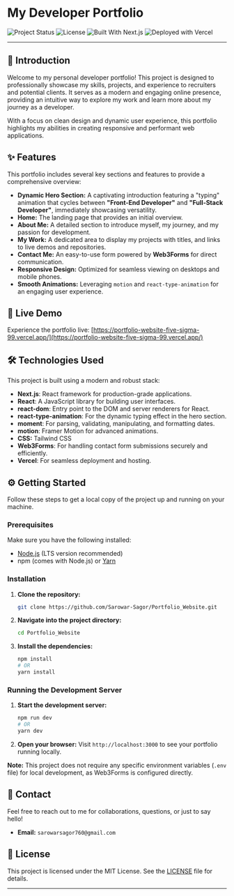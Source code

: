 # My Developer Portfolio

![Project Status](https://img.shields.io/badge/Status-Live-brightgreen)
![License](https://img.shields.io/badge/License-MIT-blue.svg)
![Built With Next.js](https://img.shields.io/badge/Built%20With-Next.js-black?logo=next.js)
![Deployed with Vercel](https://img.shields.io/badge/Deployed%20With-Vercel-black?logo=vercel)

---

## 🌟 Introduction

Welcome to my personal developer portfolio! This project is designed to professionally showcase my skills, projects, and experience to recruiters and potential clients. It serves as a modern and engaging online presence, providing an intuitive way to explore my work and learn more about my journey as a developer.

With a focus on clean design and dynamic user experience, this portfolio highlights my abilities in creating responsive and performant web applications.

## ✨ Features

This portfolio includes several key sections and features to provide a comprehensive overview:

*   **Dynamic Hero Section:** A captivating introduction featuring a "typing" animation that cycles between **"Front-End Developer"** and **"Full-Stack Developer"**, immediately showcasing versatility.
*   **Home:** The landing page that provides an initial overview.
*   **About Me:** A detailed section to introduce myself, my journey, and my passion for development.
*   **My Work:** A dedicated area to display my projects with titles, and links to live demos and repositories.
*   **Contact Me:** An easy-to-use form powered by **Web3Forms** for direct communication.
*   **Responsive Design:** Optimized for seamless viewing on desktops and mobile phones.
*   **Smooth Animations:** Leveraging `motion` and `react-type-animation` for an engaging user experience.

## 🚀 Live Demo

Experience the portfolio live:
[https://portfolio-website-five-sigma-99.vercel.app/](https://portfolio-website-five-sigma-99.vercel.app/)


## 🛠️ Technologies Used

This project is built using a modern and robust stack:

*   **Next.js**: React framework for production-grade applications.
*   **React**: A JavaScript library for building user interfaces.
*   **react-dom**: Entry point to the DOM and server renderers for React.
*   **react-type-animation**: For the dynamic typing effect in the hero section.
*   **moment**: For parsing, validating, manipulating, and formatting dates.
*   **motion**: Framer Motion for advanced animations.
*   **CSS:** Tailwind CSS
*   **Web3Forms**: For handling contact form submissions securely and efficiently.
*   **Vercel**: For seamless deployment and hosting.

## ⚙️ Getting Started

Follow these steps to get a local copy of the project up and running on your machine.

### Prerequisites

Make sure you have the following installed:

*   [Node.js](https://nodejs.org/en/) (LTS version recommended)
*   npm (comes with Node.js) or [Yarn](https://yarnpkg.com/)

### Installation

1.  **Clone the repository:**
    ```bash
    git clone https://github.com/Sarowar-Sagor/Portfolio_Website.git
    ```
2.  **Navigate into the project directory:**
    ```bash
    cd Portfolio_Website
    ```
3.  **Install the dependencies:**
    ```bash
    npm install
    # OR
    yarn install
    ```

### Running the Development Server

1.  **Start the development server:**
    ```bash
    npm run dev
    # OR
    yarn dev
    ```
2.  **Open your browser:**
    Visit `http://localhost:3000` to see your portfolio running locally.

**Note:** This project does not require any specific environment variables (`.env` file) for local development, as Web3Forms is configured directly.

## 📧 Contact

Feel free to reach out to me for collaborations, questions, or just to say hello!

*   **Email:** `sarowarsagor760@gmail.com`

## 📄 License

This project is licensed under the MIT License. See the [LICENSE](./LICENSE.text) file for details.

---
